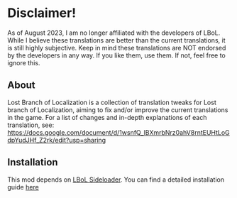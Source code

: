 # Disclaimer!
As of August 2023, I am no longer affiliated with the developers of LBoL. While I believe these translations are better than the current translations, it is still highly subjective. Keep in mind these translations are NOT endorsed by the developers in any way. If you like them, use them. If not, feel free to ignore this.


## About
Lost Branch of Localization is a collection of translation tweaks for Lost branch of Localization, aiming to fix and/or improve the current translations in the game.
For a list of changes and in-depth explanations of each translation, see: https://docs.google.com/document/d/1wsnfQ_lBXmrbNrz0ahV8rntEUHtLoGdpYudJHf_Z2rk/edit?usp=sharing

## Installation
This mod depends on [LBoL Sideloader](https://github.com/Neoshrimp/LBoL-Entity-Sideloader). You can find a detailed installation guide [here](https://github.com/Neoshrimp/LBoL-Entity-Sideloader/blob/master/Installation.md)

